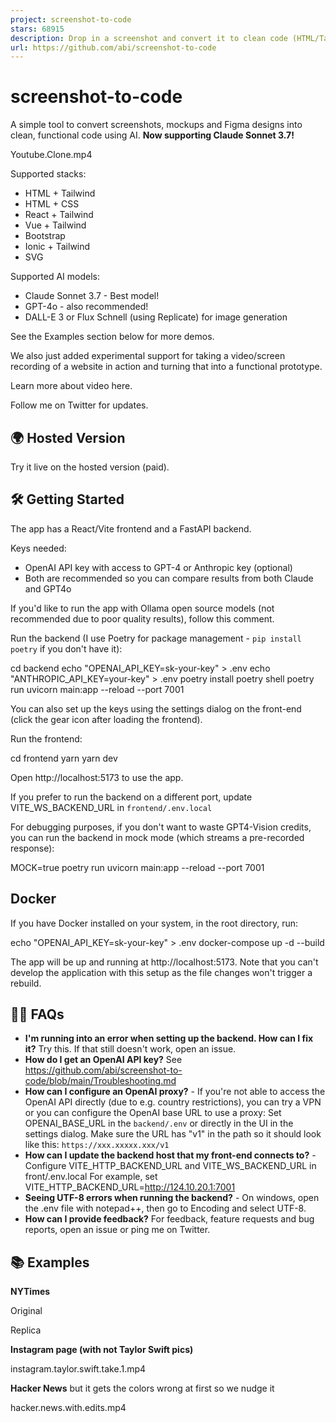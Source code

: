 ```yaml
---
project: screenshot-to-code
stars: 68915
description: Drop in a screenshot and convert it to clean code (HTML/Tailwind/React/Vue)
url: https://github.com/abi/screenshot-to-code
---
```


screenshot-to-code
==================

A simple tool to convert screenshots, mockups and Figma designs into clean, functional code using AI. **Now supporting Claude Sonnet 3.7!**

Youtube.Clone.mp4

Supported stacks:

-   HTML + Tailwind
-   HTML + CSS
-   React + Tailwind
-   Vue + Tailwind
-   Bootstrap
-   Ionic + Tailwind
-   SVG

Supported AI models:

-   Claude Sonnet 3.7 - Best model!
-   GPT-4o - also recommended!
-   DALL-E 3 or Flux Schnell (using Replicate) for image generation

See the Examples section below for more demos.

We also just added experimental support for taking a video/screen recording of a website in action and turning that into a functional prototype.

Learn more about video here.

Follow me on Twitter for updates.

🌍 Hosted Version
-----------------

Try it live on the hosted version (paid).

🛠 Getting Started
------------------

The app has a React/Vite frontend and a FastAPI backend.

Keys needed:

-   OpenAI API key with access to GPT-4 or Anthropic key (optional)
-   Both are recommended so you can compare results from both Claude and GPT4o

If you'd like to run the app with Ollama open source models (not recommended due to poor quality results), follow this comment.

Run the backend (I use Poetry for package management - `pip install poetry` if you don't have it):

cd backend
echo "OPENAI\_API\_KEY=sk-your-key" \> .env
echo "ANTHROPIC\_API\_KEY=your-key" \> .env
poetry install
poetry shell
poetry run uvicorn main:app --reload --port 7001

You can also set up the keys using the settings dialog on the front-end (click the gear icon after loading the frontend).

Run the frontend:

cd frontend
yarn
yarn dev

Open http://localhost:5173 to use the app.

If you prefer to run the backend on a different port, update VITE\_WS\_BACKEND\_URL in `frontend/.env.local`

For debugging purposes, if you don't want to waste GPT4-Vision credits, you can run the backend in mock mode (which streams a pre-recorded response):

MOCK=true poetry run uvicorn main:app --reload --port 7001

Docker
------

If you have Docker installed on your system, in the root directory, run:

echo "OPENAI\_API\_KEY=sk-your-key" \> .env
docker-compose up -d --build

The app will be up and running at http://localhost:5173. Note that you can't develop the application with this setup as the file changes won't trigger a rebuild.

🙋‍♂️ FAQs
----------

-   **I'm running into an error when setting up the backend. How can I fix it?** Try this. If that still doesn't work, open an issue.
-   **How do I get an OpenAI API key?** See https://github.com/abi/screenshot-to-code/blob/main/Troubleshooting.md
-   **How can I configure an OpenAI proxy?** - If you're not able to access the OpenAI API directly (due to e.g. country restrictions), you can try a VPN or you can configure the OpenAI base URL to use a proxy: Set OPENAI\_BASE\_URL in the `backend/.env` or directly in the UI in the settings dialog. Make sure the URL has "v1" in the path so it should look like this: `https://xxx.xxxxx.xxx/v1`
-   **How can I update the backend host that my front-end connects to?** - Configure VITE\_HTTP\_BACKEND\_URL and VITE\_WS\_BACKEND\_URL in front/.env.local For example, set VITE\_HTTP\_BACKEND\_URL=http://124.10.20.1:7001
-   **Seeing UTF-8 errors when running the backend?** - On windows, open the .env file with notepad++, then go to Encoding and select UTF-8.
-   **How can I provide feedback?** For feedback, feature requests and bug reports, open an issue or ping me on Twitter.

📚 Examples
-----------

**NYTimes**

Original

Replica

**Instagram page (with not Taylor Swift pics)**

instagram.taylor.swift.take.1.mp4

**Hacker News** but it gets the colors wrong at first so we nudge it

hacker.news.with.edits.mp4
